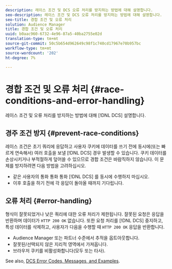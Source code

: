```yaml
---
description: 레이스 조건 및 DCS 오류 처리를 방지하는 방법에 대해 설명합니다.
seo-description: 레이스 조건 및 DCS 오류 처리를 방지하는 방법에 대해 설명합니다.
seo-title: 경합 조건 및 오류 처리
solution: Audience Manager
title: 경합 조건 및 오류 처리
uuid: b0aac960-6732-4e96-87a5-40ba2755e02d
translation-type: tm+mt
source-git-commit: 50c5b654d962649c98f1c740cd17967e70b957bc
workflow-type: tm+mt
source-wordcount: '202'
ht-degree: 7%

---
```



# 경합 조건 및 오류 처리 {#race-conditions-and-error-handling}

레이스 조건 및 오류 처리를 방지하는 방법에 대해 [!DNL DCS] 설명합니다.

## 경주 조건 방지 {#prevent-race-conditions}

레이스 조건은 초기 쿼리에 응답하고 사용자 쿠키에 데이터를 쓰기 전에 동시에(또는 빠르게 연속해서) 여러 호출을 보낼 [!DNL DCS] 경우 발생할 수 있습니다. 쿠키 데이터를 손상시키거나 부적절하게 덮어쓸 수 있으므로 경합 조건은 바람직하지 않습니다. 이 문제를 방지하려면 다음 방법을 고려하십시오.

* 같은 사용자의 통화 통화 통화 [!DNL DCS] 를 동시에 수행하지 마십시오.
* 이후 호출을 하기 전에 각 응답이 돌아올 때까지 기다립니다.

## 오류 처리 {#error-handling}

형식이 잘못되었거나 낮은 쿼리에 대한 오류 처리가 제한됩니다. 잘못된 요청은 응답을 반환하며 데이터가 `HTTP 200 OK` 없습니다. 또한 요청 처리를 [!DNL DCS] 중지하고, 특성 데이터를 삭제하고, 사용자가 다음을 수행할 때 `HTTP 200 OK` 응답을 반환합니다.

* Audience Manager 또는 파트너 수준에서 추적을 옵트아웃합니다.
* 잘못된/선택되지 않은 지리적 영역에서 가져옵니다.
* 브라우저 쿠키를 비활성화합니다(모두 또는 타사).

See also, [DCS Error Codes, Messages, and Examples](../../../api/dcs-intro/dcs-api-reference/dcs-error-codes.md).